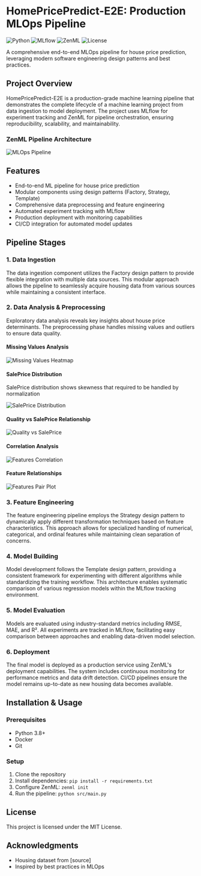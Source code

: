 # HomePricePredict-E2E: Production MLOps Pipeline

![Python](https://img.shields.io/badge/Python-3.8%2B-blue)
![MLflow](https://img.shields.io/badge/MLflow-Latest-green)
![ZenML](https://img.shields.io/badge/ZenML-Latest-orange)
![License](https://img.shields.io/badge/License-MIT-yellow)

A comprehensive end-to-end MLOps pipeline for house price prediction, leveraging modern software engineering design patterns and best practices.

## Project Overview

HomePricePredict-E2E is a production-grade machine learning pipeline that demonstrates the complete lifecycle of a machine learning project from data ingestion to model deployment. The project uses MLflow for experiment tracking and ZenML for pipeline orchestration, ensuring reproducibility, scalability, and maintainability.

### ZenML Pipeline Architecture

![MLOps Pipeline](Figures/diagram.png)

## Features

- End-to-end ML pipeline for house price prediction
- Modular components using design patterns (Factory, Strategy, Template)
- Comprehensive data preprocessing and feature engineering
- Automated experiment tracking with MLflow
- Production deployment with monitoring capabilities
- CI/CD integration for automated model updates

## Pipeline Stages

### 1. Data Ingestion

The data ingestion component utilizes the Factory design pattern to provide flexible integration with multiple data sources. This modular approach allows the pipeline to seamlessly acquire housing data from various sources while maintaining a consistent interface.

### 2. Data Analysis & Preprocessing

Exploratory data analysis reveals key insights about house price determinants. The preprocessing phase handles missing values and outliers to ensure data quality.

#### Missing Values Analysis

![Missing Values Heatmap](Figures/missing_heatmap.png)

#### SalePrice Distribution

SalePrice distribution shows skewness that required to be handled by normalization 

![SalePrice Distribution](Figures/saleprice_dist.png)

#### Quality vs SalePrice Relationship

![Quality vs SalePrice](Figures/overall_qual_vs_saleprice.png)

#### Correlation Analysis

![Features Correlation ](Figures/correlation_heatmap.png)

#### Feature Relationships

![Features Pair Plot](Figures/output.png)

### 3. Feature Engineering

The feature engineering pipeline employs the Strategy design pattern to dynamically apply different transformation techniques based on feature characteristics. This approach allows for specialized handling of numerical, categorical, and ordinal features while maintaining clean separation of concerns.

### 4. Model Building

Model development follows the Template design pattern, providing a consistent framework for experimenting with different algorithms while standardizing the training workflow. This architecture enables systematic comparison of various regression models within the MLflow tracking environment.

### 5. Model Evaluation

Models are evaluated using industry-standard metrics including RMSE, MAE, and R². All experiments are tracked in MLflow, facilitating easy comparison between approaches and enabling data-driven model selection.

### 6. Deployment

The final model is deployed as a production service using ZenML's deployment capabilities. The system includes continuous monitoring for performance metrics and data drift detection. CI/CD pipelines ensure the model remains up-to-date as new housing data becomes available.

## Installation & Usage

### Prerequisites

- Python 3.8+
- Docker
- Git

### Setup

1. Clone the repository
2. Install dependencies: `pip install -r requirements.txt`
3. Configure ZenML: `zenml init`
4. Run the pipeline: `python src/main.py`

## License

This project is licensed under the MIT License.

## Acknowledgments

- Housing dataset from [source]
- Inspired by best practices in MLOps

